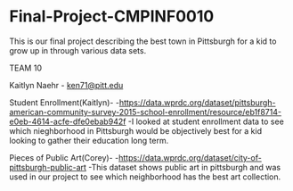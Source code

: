 # Final-Project-CMPINF0010
This is our final project describing the best town in Pittsburgh for a kid to grow up in through various data sets.

TEAM 10

Kaitlyn Naehr - ken71@pitt.edu



Student Enrollment(Kaitlyn)-
-https://data.wprdc.org/dataset/pittsburgh-american-community-survey-2015-school-enrollment/resource/eb1f8714-e0eb-4614-acfe-dfe0ebab942f
-I looked at student enrollment data to see which nieghborhood in Pittsburgh would be objectively best for a kid looking to gather their education long term.

Pieces of Public Art(Corey)-
-https://data.wprdc.org/dataset/city-of-pittsburgh-public-art
-This dataset shows public art in pittsburgh and was used in our project to see which neighborhood has the best art collection.
